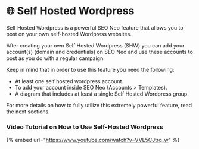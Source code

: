 # 🌐 Self Hosted Wordpress

Self Hosted Wordpress is a powerful SEO Neo feature that allows you to post on your own self-hosted Wordpress websites.&#x20;

After creating your own Self Hosted Wordpress (SHW) you can add your account(s) (domain and credentials) on SEO Neo and use these accounts to post as you do with a regular campaign.

Keep in mind that in order to use this feature you need the following:

* At least one self hosted wordpress account.
* To add your account inside SEO Neo (Accounts > Templates).
* A diagram that includes at least a single Self Hosted Wordpress group.

For more details on how to fully utilize this extremely powerful feature, read the next sections.



### Video Tutorial on How to Use Self-Hosted Wordpress

{% embed url="https://www.youtube.com/watch?v=VVL5CJtrq_w" %}
